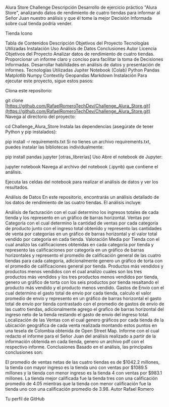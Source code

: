Alura Store Challenge
Descripción
Desarrollo de ejercicio práctico "Alura Store", analizando datos de rendimiento de cuatro tiendas para informar al Señor Juan nuestro análisis y que él tome la mejor Decisión Informada sobre cual tienda podría vender.

Tienda Icono

Tabla de Contenidos
Descripción
Objetivos del Proyecto
Tecnologías Utilizadas
Instalación
Uso
Análisis de Datos
Conclusiones
Autor
Licencia
Objetivos del Proyecto
Analizar datos de rendimiento de cuatro tiendas.
Proporcionar un informe claro y conciso para facilitar la toma de Decisiones Informadas.
Desarrollar habilidades en análisis de datos y presentación de informes.
Tecnologías Utilizadas
Jupiter Notebook (Colab)
Python
Pandas
Matplotlib
Numpy
Contextily
Geopandas
Markdown
Instalación
Para ejecutar este proyecto, sigue estos pasos:

Clona este repositorio:

git clone [https://github.com/RafaelRomeroTechDev/Challenge_Alura_Store.git](https://github.com/RafaelRomeroTechDev/Challenge_Alura_Store.git)
Navega al directorio del proyecto:

cd Challenge_Alura_Store
Instala las dependencias (asegúrate de tener Python y pip instalados):

pip install -r requirements.txt
Si no tienes un archivo requirements.txt, puedes instalar las bibliotecas individualmente:

pip install pandas jupyter [otras_librerías]
Uso
Abre el notebook de Jupyter:

jupyter notebook
Navega al archivo del notebook (.ipynb) que contiene el análisis.

Ejecuta las celdas del notebook para realizar el análisis de datos y ver los resultados.

Análisis de Datos
En este repositorio, encontrarás un análisis detallado de los datos de rendimiento de las cuatro tiendas. El análisis incluye:

Análisis de facturación con el cual determino los ingresos totales de cada tienda y los represento en un gráfico de barras horizontal.
Ventas por Categoría con el cual determino la cantidad de ventas por cada categoría de producto junto con el ingreso total obtenido y represento las cantidades de venta por categorías en un gráfico de barras horizontal y el valor total vendido por categoría en cada tienda.
Valoración Media por Tienda con el cual analizo las calificaciones obtenidas en cada categoría por tienda y represento las calificaciones por categoría en un gráfico de barras horizontales y represento el promedio de calificación general de las cuatro tiendas para cada categoría, adicionalmente genero un gráfico de torta con el promedio de calificaciones general por tienda.
Productos más vendidos y productos menos vendidos con el cual analizo cuales son los tres productos más vendidos y los tres productos menos vendidos por tienda, genero un gráfico de torta con los seis productos por tienda resaltando el producto más vendido y el producto menos vendido.
Gastos de Envío con el cual determino el gasto total de envío por cada tienda, calculo el valor promedio de envío y represento en un gráfico de barras horizontal el gasto total de envío por tienda contrastado con el promedio de gastos de envío de las cuatro tiendas, adicionalmente agrego el grafico de barras horizontal del ingreso neto de la tienda restando el gasto de envío del ingreso total.
Localización de las Ventas con el cual genero gráficos por cada tienda de la ubicación geográfica de cada venta realizada montando estos puntos en una tesela de Colombia obtenida de Open Street Map.
Informe con el cual redacto el informe para el Señor Juan del análisis realizado a partir de la información obtenida en cada tienda, genero un archivo pdf con el respectivo informe.
Conclusiones
Basado en el análisis, las principales conclusiones son:

El promedio de ventas netas de las cuatro tiendas es de $1042.2 millones, la tienda con mayor ingreso es la tienda uno con ventas por $1089.5 millones y la tienda con menor ingreso es la tienda 4 con ventas por $983.1 millones.
La tienda mejor calificada fue la tienda tres con una calificación promedio de 4.05 mientras que la tienda con menor calificación fue la tienda uno con una calificación promedio de 3.98.
Autor
Rafael Romero

Tu perfil de GitHub
